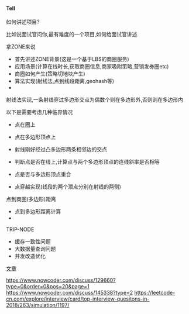 #### Tell

如何讲述项目?


比如说面试官问你,最有难度的一个项目,如何给面试官讲述



拿ZONE来说


* 首先讲述ZONE背景(这是一个基于LBS的商圈服务)
* 应用场景(计算在线时长,获取商圈信息,商家吸附策略,营销发券圈etc)
* 商圈如何产生(策略切地块产生)
* 算法实现(射线法,点到线段距离,geohash等)
* 



射线法实现,一条射线穿过多边形交点为偶数个则在多边形外,否则则在多边形内

以下是需要考虑几种临界情况

* 点在圈上
* 点在多边形顶点上
* 射线刚好经过凸多边形两条相邻边的交点


* 判断点是否在线上,计算点与两个多边形顶点的连线斜率是否相等
* 点是否与多边形顶点重合
* 点穿越实现(线段的两个顶点分别在射线的两侧)




点到商圈(多边形)距离

* 点到多边形距离计算
* 

TRIP-NODE

* 缓存一致性问题
* 大数据量查询问题
* 并发改造优化




[文章](https://juejin.im/post/5c63f52a6fb9a049d519ffa1)


https://www.nowcoder.com/discuss/129660?type=0&order=0&pos=20&page=1
https://www.nowcoder.com/discuss/145338?type=2
https://leetcode-cn.com/explore/interview/card/top-interview-quesitons-in-2018/263/simulation/1197/


